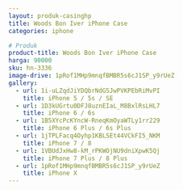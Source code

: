 ```yaml
---
layout: produk-casinghp
title: Woods Bon Iver iPhone Case
categories: iphone

# Produk
product-title: Woods Bon Iver iPhone Case
harga: 90000
sku: hn-3336
image-drive: 1pRof1MHp9mnqfBMBR5s6cJ1SP_y9rUeZ
gallery:
  - url: 1i-uLZqdJiYDQbrNdG5JwPVKPEbRiMvPI
    title: iPhone 5 / 5s / SE
  - url: 1D3kUGrtu0DFJ8uznEIaL_M8BxlRsLHL7
    title: iPhone 6 / 6s
  - url: 1B5XYcPcKYncW-RneqKmOyaWTLy1rr229
    title: iPhone 6 Plus / 6s Plus
  - url: 1jTPLFacq4Oyhp1KBLSEt44VCkFI5_NKM
    title: iPhone 7 / 8
  - url: 1VBUdJxHw8-kM_rPKWOjNU9dniXpwK5Qj
    title: iPhone 7 Plus / 8 Plus
  - url: 1pRof1MHp9mnqfBMBR5s6cJ1SP_y9rUeZ
    title: iPhone X
---
```

